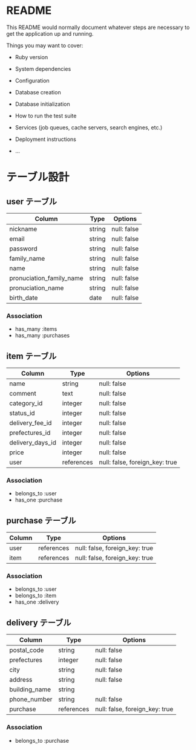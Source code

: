 # README

This README would normally document whatever steps are necessary to get the
application up and running.

Things you may want to cover:

* Ruby version

* System dependencies

* Configuration

* Database creation

* Database initialization

* How to run the test suite

* Services (job queues, cache servers, search engines, etc.)

* Deployment instructions

* ...

# テーブル設計

## user テーブル

| Column                      | Type       | Options                        |
| --------------------------- | ---------- | ------------------------------ |
| nickname                    | string     | null: false                    |
| email                       | string     | null: false                    |
| password                    | string     | null: false                    |
| family_name                 | string     | null: false                    |
| name                        | string     | null: false                    |
| pronuciation_family_name    | string     | null: false                    |
| pronuciation_name           | string     | null: false                    |
| birth_date                  | date       | null: false                    |

### Association

- has_many :items
- has_many :purchases

## item テーブル

| Column                      | Type       | Options                        |
| --------------------------- | ---------- | ------------------------------ |
| name                        | string     | null: false                    |
| comment                     | text       | null: false                    |
| category_id                 | integer    | null: false                    |
| status_id                   | integer    | null: false                    |
| delivery_fee_id             | integer    | null: false                    |
| prefectures_id              | integer    | null: false                    |
| delivery_days_id            | integer    | null: false                    |
| price                       | integer    | null: false                    |
| user                        | references | null: false, foreign_key: true |

### Association

- belongs_to :user
- has_one    :purchase

## purchase テーブル

| Column                     | Type       | Options                        |
| -------------------------- | ---------- | ------------------------------ |
| user                       | references | null: false, foreign_key: true |
| item                       | references | null: false, foreign_key: true |

### Association

- belongs_to :user
- belongs_to :item
- has_one    :delivery

## delivery テーブル

| Column                     | Type       | Options                        |
| -------------------------- | ---------- | ------------------------------ |
| postal_code                | string     | null: false                    |
| prefectures                | integer    | null: false                    |
| city                       | string     | null: false                    |
| address                    | string     | null: false                    |
| building_name              | string     |                                |
| phone_number               | string     | null: false                    |
| purchase                   | references | null: false, foreign_key: true |

### Association

- belongs_to :purchase